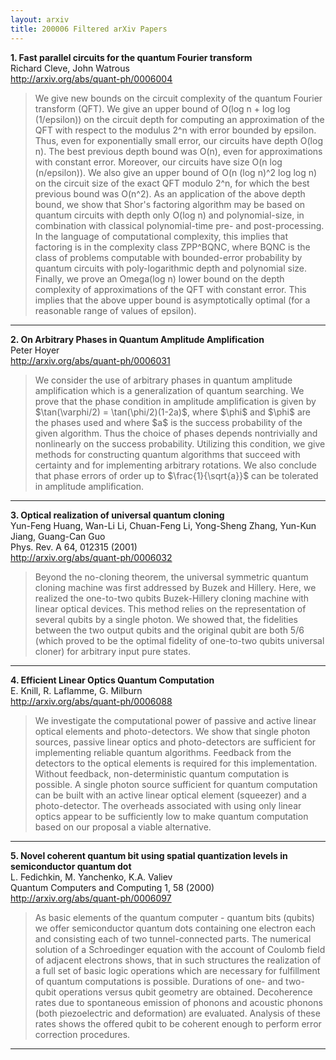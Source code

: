```yaml
---
layout: arxiv
title: 200006 Filtered arXiv Papers
---
```


**1.    Fast parallel circuits for the quantum Fourier transform**  
Richard Cleve, John Watrous  
http://arxiv.org/abs/quant-ph/0006004  
<blockquote>
<p>
We give new bounds on the circuit complexity of the quantum Fourier transform (QFT). We give an upper bound of O(log n + log log (1/epsilon)) on the circuit depth for computing an approximation of the QFT with respect to the modulus 2^n with error bounded by epsilon. Thus, even for exponentially small error, our circuits have depth O(log n). The best previous depth bound was O(n), even for approximations with constant error. Moreover, our circuits have size O(n log (n/epsilon)). We also give an upper bound of O(n (log n)^2 log log n) on the circuit size of the exact QFT modulo 2^n, for which the best previous bound was O(n^2). As an application of the above depth bound, we show that Shor's factoring algorithm may be based on quantum circuits with depth only O(log n) and polynomial-size, in combination with classical polynomial-time pre- and post-processing. In the language of computational complexity, this implies that factoring is in the complexity class ZPP^BQNC, where BQNC is the class of problems computable with bounded-error probability by quantum circuits with poly-logarithmic depth and polynomial size. Finally, we prove an Omega(log n) lower bound on the depth complexity of approximations of the QFT with constant error. This implies that the above upper bound is asymptotically optimal (for a reasonable range of values of epsilon).
</p>
</blockquote>

------

**2.    On Arbitrary Phases in Quantum Amplitude Amplification**  
Peter Hoyer  
http://arxiv.org/abs/quant-ph/0006031  
<blockquote>
<p>
We consider the use of arbitrary phases in quantum amplitude amplification which is a generalization of quantum searching. We prove that the phase condition in amplitude amplification is given by $\tan(\varphi/2) = \tan(\phi/2)(1-2a)$, where $\phi$ and $\phi$ are the phases used and where $a$ is the success probability of the given algorithm. Thus the choice of phases depends nontrivially and nonlinearly on the success probability. Utilizing this condition, we give methods for constructing quantum algorithms that succeed with certainty and for implementing arbitrary rotations. We also conclude that phase errors of order up to $\frac{1}{\sqrt{a}}$ can be tolerated in amplitude amplification.
</p>
</blockquote>

------

**3.    Optical realization of universal quantum cloning**  
Yun-Feng Huang, Wan-Li Li, Chuan-Feng Li, Yong-Sheng Zhang, Yun-Kun Jiang, Guang-Can Guo  
Phys. Rev. A 64, 012315 (2001)  
http://arxiv.org/abs/quant-ph/0006032  
<blockquote>
<p>
Beyond the no-cloning theorem, the universal symmetric quantum cloning machine was first addressed by Buzek and Hillery. Here, we realized the one-to-two qubits Buzek-Hillery cloning machine with linear optical devices. This method relies on the representation of several qubits by a single photon. We showed that, the fidelities between the two output qubits and the original qubit are both 5/6 (which proved to be the optimal fidelity of one-to-two qubits universal cloner) for arbitrary input pure states.
</p>
</blockquote>

------

**4.    Efficient Linear Optics Quantum Computation**  
E. Knill, R. Laflamme, G. Milburn  
http://arxiv.org/abs/quant-ph/0006088  
<blockquote>
<p>
We investigate the computational power of passive and active linear optical elements and photo-detectors. We show that single photon sources, passive linear optics and photo-detectors are sufficient for implementing reliable quantum algorithms. Feedback from the detectors to the optical elements is required for this implementation. Without feedback, non-deterministic quantum computation is possible. A single photon source sufficient for quantum computation can be built with an active linear optical element (squeezer) and a photo-detector. The overheads associated with using only linear optics appear to be sufficiently low to make quantum computation based on our proposal a viable alternative.
</p>
</blockquote>

------

**5.    Novel coherent quantum bit using spatial quantization levels in semiconductor quantum dot**  
L. Fedichkin, M. Yanchenko, K.A. Valiev  
Quantum Computers and Computing 1, 58 (2000)  
http://arxiv.org/abs/quant-ph/0006097  
<blockquote>
<p>
As basic elements of the quantum computer - quantum bits (qubits) we offer semiconductor quantum dots containing one electron each and consisting each of two tunnel-connected parts. The numerical solution of a Schroedinger equation with the account of Coulomb field of adjacent electrons shows, that in such structures the realization of a full set of basic logic operations which are necessary for fulfillment of quantum computations is possible. Durations of one- and two-qubit operations versus qubit geometry are obtained. Decoherence rates due to spontaneous emission of phonons and acoustic phonons (both piezoelectric and deformation) are evaluated. Analysis of these rates shows the offered qubit to be coherent enough to perform error correction procedures.
</p>
</blockquote>

------

